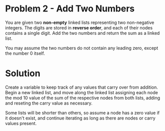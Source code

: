 # Problem 2 - Add Two Numbers

You are given two **non-empty** linked lists representing two non-negative integers. The digits are stored in **reverse order**, and each of their nodes contains a single digit. Add the two numbers and return the sum as a linked list.

You may assume the two numbers do not contain any leading zero, except the number 0 itself.

# Solution

Create a variable to keep track of any values that carry over from addition. Begin a new linked list, and move along the linked list assigning each node the mod 10 value of the sum of the respective nodes from both lists, adding and reseting the carry value as necessary.

Some lists will be shorter than others, so assume a node has a zero value if it doesn't exist, and continue iterating as long as there are nodes or carry values present.
